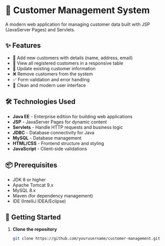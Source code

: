 # 🚀 Customer Management System

A modern web application for managing customer data built with JSP (JavaServer Pages) and Servlets.

## ✨ Features

- 📝 Add new customers with details (name, address, email)
- 👥 View all registered customers in a responsive table
- 🔄 Update existing customer information
- ❌ Remove customers from the system
- ✅ Form validation and error handling
- 🎯 Clean and modern user interface

## 🛠️ Technologies Used

- **Java EE** - Enterprise edition for building web applications
- **JSP** - JavaServer Pages for dynamic content
- **Servlets** - Handle HTTP requests and business logic
- **JDBC** - Database connectivity for Java
- **MySQL** - Database management
- **HTML/CSS** - Frontend structure and styling
- **JavaScript** - Client-side validations

## 📦 Prerequisites

- JDK 8 or higher
- Apache Tomcat 9.x
- MySQL 8.x
- Maven (for dependency management)
- IDE (IntelliJ IDEA/Eclipse)

## 🚀 Getting Started

1. **Clone the repository**
   ```bash
   git clone https://github.com/yourusername/customer-management.git
